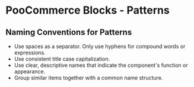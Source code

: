 # PooCommerce Blocks - Patterns

## Naming Conventions for Patterns

* Use spaces as a separator. Only use hyphens for compound words or expressions.
* Use consistent title case capitalization.
* Use clear, descriptive names that indicate the component's function or appearance.
* Group similar items together with a common name structure.

